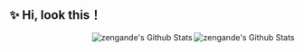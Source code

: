 ## ✨ Hi, look this！

<a href="#">
  <img align="right" alt="zengande's Github Stats" src="https://github-readme-stats.vercel.app/api?username=zengande">
  
</a>

<a href="#">
  <img align="right" alt="zengande's Github Stats" src="https://github-readme-stats.vercel.app/api/top-langs/?username=zengande&layout=compact&hide=html,css">
</a>

 
